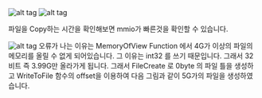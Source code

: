<IMG SRC="https://github.com/ReportSubmit/OS_HW2/raw/master/copy_compare_cmd.PNG" alt="alt tag">
<IMG SRC="https://github.com/ReportSubmit/OS_HW2/raw/master/copy_compare_file.PNG" alt="alt tag">

파일을 Copy하는 시간을 확인해보면 mmio가 빠른것을 확인할 수 있습니다.

<IMG SRC="https://github.com/ReportSubmit/OS_HW2/raw/master/create_big_file.PNG" alt="alt tag">
오류가 나는 이유는 MemoryOfView Function 에서 4G가 이상의 파일의 메모리를 올릴 수 없게 되어있습니다.
그 이유는 int32 를 쓰기 때문입니다. 그래서 32비트 즉 3.99G만 올라가게 됩니다.
그래서 FileCreate 로 0byte 의 파일 틀을 생성하고 WriteToFile 함수의 offset을 이용하여
다음 그림과 같이 5G가의 파일을 생성하였습니다.
